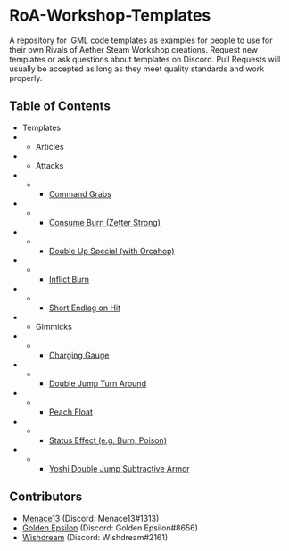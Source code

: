 # RoA-Workshop-Templates
A repository for .GML code templates as examples for people to use for their own Rivals of Aether Steam Workshop creations. Request new templates or ask questions about templates on Discord. Pull Requests will usually be accepted as long as they meet quality standards and work properly.

## Table of Contents

- Templates
- - Articles
- - Attacks
- - - [Command Grabs](https://github.com/Menace13/RoA-Workshop-Templates/blob/master/Templates/Attacks/command_grabs.md)
- - - [Consume Burn (Zetter Strong)](https://github.com/Menace13/RoA-Workshop-Templates/blob/master/Templates/Attacks/burn_consume.md)
- - - [Double Up Special (with Orcahop)](https://github.com/Menace13/RoA-Workshop-Templates/blob/master/Templates/Attacks/double_up_special.md)
- - - [Inflict Burn](https://github.com/Menace13/RoA-Workshop-Templates/blob/master/Templates/Attacks/burn_inflict.md)
- - - [Short Endlag on Hit](https://github.com/Menace13/RoA-Workshop-Templates/blob/master/Templates/Attacks/short_endlag_on_hit.md)
- - Gimmicks
- - - [Charging Gauge](https://github.com/Menace13/RoA-Workshop-Templates/blob/master/Templates/Gimmicks/charging_gauge.md)
- - - [Double Jump Turn Around](https://github.com/Menace13/RoA-Workshop-Templates/blob/master/Templates/Gimmicks/double_jump_turn_around.md)
- - - [Peach Float](https://github.com/Menace13/RoA-Workshop-Templates/blob/master/Templates/Gimmicks/peach_float.md)
- - - [Status Effect (e.g. Burn, Poison)](https://github.com/Menace13/RoA-Workshop-Templates/blob/master/Templates/Gimmicks/status_effect.md)
- - - [Yoshi Double Jump Subtractive Armor](https://github.com/Menace13/RoA-Workshop-Templates/blob/master/Templates/Gimmicks/yoshi_subtractive_armor.md)

## Contributors

- [Menace13](https://github.com/Menace13) (Discord: Menace13#1313)
- [Golden Epsilon](https://github.com/GoldenEpsilon) (Discord: Golden Epsilon#8656)
- [Wishdream](https://github.com/Wishdream) (Discord: Wishdream#2161)
